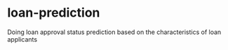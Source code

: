 # loan-prediction
Doing loan approval status prediction based on the characteristics of loan applicants
